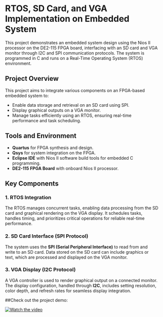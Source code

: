 # RTOS, SD Card, and VGA Implementation on Embedded System

This project demonstrates an embedded system design using the Nios II processor on the DE2-115 FPGA board, interfacing with an SD card and VGA monitor through I2C and SPI communication protocols. The system is programmed in C and runs on a Real-Time Operating System (RTOS) environment.

## Project Overview

This project aims to integrate various components on an FPGA-based embedded system to:

- Enable data storage and retrieval on an SD card using SPI.
- Display graphical outputs on a VGA monitor.
- Manage tasks efficiently using an RTOS, ensuring real-time performance and task scheduling.

## Tools and Environment

- **Quartus** for FPGA synthesis and design.
- **Qsys** for system integration on the FPGA.
- **Eclipse IDE** with Nios II software build tools for embedded C programming.
- **DE2-115 FPGA Board** with onboard Nios II processor.

## Key Components

### 1. RTOS Integration
The RTOS manages concurrent tasks, enabling data processing from the SD card and graphical rendering on the VGA display.
It schedules tasks, handles timing, and prioritizes critical operations for reliable real-time performance.

### 2. SD Card Interface (SPI Protocol)
The system uses the **SPI (Serial Peripheral Interface)** to read from and write to an SD card.
Data stored on the SD card can include graphics or text, which are processed and displayed on the VGA monitor.

### 3. VGA Display (I2C Protocol)
A VGA controller is used to render graphical output on a connected monitor.
The display configuration, handled through **I2C**, includes setting resolution, color depth, and refresh rates for seamless display integration.

##Check out the project demo:

[![Watch the video](https://img.youtube.com/vi/xAq_KLtvIPU/0.jpg)](https://www.youtube.com/watch?v=xAq_KLtvIPU)
